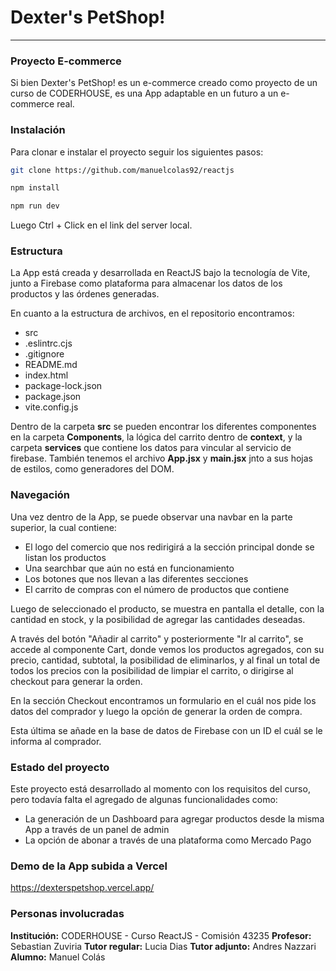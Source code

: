 # Dexter's PetShop!
___

### Proyecto E-commerce

Si bien Dexter's PetShop! es un e-commerce creado como proyecto de un curso de CODERHOUSE, es una App adaptable en un futuro a un e-commerce real.

### Instalación

Para clonar e instalar el proyecto seguir los siguientes pasos:

```sh
git clone https://github.com/manuelcolas92/reactjs
```
```sh
npm install
```
```sh
npm run dev
```

Luego Ctrl + Click en el link del server local.

### Estructura

La App está creada y desarrollada en ReactJS bajo la tecnología de Vite, junto a Firebase como plataforma para almacenar los datos de los productos y las órdenes generadas.

En cuanto a la estructura de archivos, en el repositorio encontramos:

- src
- .eslintrc.cjs
- .gitignore
- README.md
- index.html
- package-lock.json
- package.json
- vite.config.js

Dentro de la carpeta **src** se pueden encontrar los diferentes componentes en la carpeta **Components**, la lógica del carrito dentro de **context**, y la carpeta **services** que contiene los datos para vincular al servicio de firebase.
También tenemos el archivo **App.jsx** y **main.jsx** jnto a sus hojas de estilos, como generadores del DOM.

### Navegación

Una vez dentro de la App, se puede observar una navbar en la parte superior, la cual contiene:
- El logo del comercio que nos redirigirá a la sección principal donde se listan los productos
- Una searchbar que aún no está en funcionamiento
- Los botones que nos llevan a las diferentes secciones
- El carrito de compras con el número de productos que contiene

Luego de seleccionado el producto, se muestra en pantalla el detalle, con la cantidad en stock, y la posibilidad de agregar las cantidades deseadas.

A través del botón "Añadir al carrito" y posteriormente "Ir al carrito", se accede al componente Cart, donde vemos los productos agregados, con su precio, cantidad, subtotal, la posibilidad de eliminarlos, y al final un total de todos los precios con la posibilidad de limpiar el carrito, o dirigirse al checkout para generar la orden.

En la sección Checkout encontramos un formulario en el cuál nos pide los datos del comprador y luego la opción de generar la orden de compra.

Esta última se añade en la base de datos de Firebase con un ID el cuál se le informa al comprador.

### Estado del proyecto

Este proyecto está desarrollado al momento con los requisitos del curso, pero todavía falta el agregado de algunas funcionalidades como:

- La generación de un Dashboard para agregar productos desde la misma App a través de un panel de admin
- La opción de abonar a través de una plataforma como Mercado Pago

### Demo de la App subida a Vercel

https://dexterspetshop.vercel.app/

### Personas involucradas
**Institución:** CODERHOUSE - Curso ReactJS - Comisión 43235
**Profesor:** Sebastian Zuviria
**Tutor regular:** Lucia Dias
**Tutor adjunto:** Andres Nazzari
**Alumno:** Manuel Colás